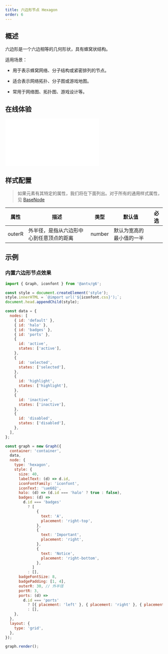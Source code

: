 ```yaml
---
title: 六边形节点 Hexagon
order: 6
---
```


## 概述

六边形是一个六边相等的几何形状，具有蜂窝状结构。

适用场景：

- 用于表示蜂窝网络、分子结构或紧密排列的节点。

- 适合表示网络拓扑、分子图或游戏地图。

- 常用于网络图、拓扑图、游戏设计等。

## 在线体验

<embed src="@/common/api/elements/nodes/hexagon.md"></embed>

## 样式配置

> 如果元素有其特定的属性，我们将在下面列出。对于所有的通用样式属性，见 [BaseNode](/manual/element/node/base-node)

| 属性   | 描述                                     | 类型   | 默认值                   | 必选 |
| ------ | ---------------------------------------- | ------ | ------------------------ | ---- |
| outerR | 外半径，是指从六边形中心到任意顶点的距离 | number | 默认为宽高的最小值的一半 |      |

## 示例

### 内置六边形节点效果

```js | ob { inject: true }
import { Graph, iconfont } from '@antv/g6';

const style = document.createElement('style');
style.innerHTML = `@import url('${iconfont.css}');`;
document.head.appendChild(style);

const data = {
  nodes: [
    { id: 'default' },
    { id: 'halo' },
    { id: 'badges' },
    { id: 'ports' },
    {
      id: 'active',
      states: ['active'],
    },
    {
      id: 'selected',
      states: ['selected'],
    },
    {
      id: 'highlight',
      states: ['highlight'],
    },
    {
      id: 'inactive',
      states: ['inactive'],
    },
    {
      id: 'disabled',
      states: ['disabled'],
    },
  ],
};

const graph = new Graph({
  container: 'container',
  data,
  node: {
    type: 'hexagon',
    style: {
      size: 40,
      labelText: (d) => d.id,
      iconFontFamily: 'iconfont',
      iconText: '\ue602',
      halo: (d) => (d.id === 'halo' ? true : false),
      badges: (d) =>
        d.id === 'badges'
          ? [
              {
                text: 'A',
                placement: 'right-top',
              },
              {
                text: 'Important',
                placement: 'right',
              },
              {
                text: 'Notice',
                placement: 'right-bottom',
              },
            ]
          : [],
      badgeFontSize: 8,
      badgePadding: [1, 4],
      outerR: 30, // 外半径
      portR: 3,
      ports: (d) =>
        d.id === 'ports'
          ? [{ placement: 'left' }, { placement: 'right' }, { placement: 'top' }, { placement: 'bottom' }]
          : [],
    },
  },
  layout: {
    type: 'grid',
  },
});

graph.render();
```
